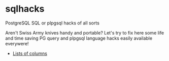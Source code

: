 # sqlhacks
PostgreSQL SQL or plpgsql hacks of all sorts

Aren't Swiss Army knives handy and portable? 
Let's try to fix here some life and time saving PG query and plpgsql language hacks easily available everywere!

- [Lists of columns](https://github.com/rpcavaco/sqlhacks/blob/main/column_lists.sql)
